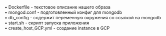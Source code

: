 • Dockerfile - текстовое описание нашего образа \
• mongod.conf - подготовленный конфиг для mongodb \
• db_config - содержит переменную окружения со ссылкой на mongodb \
• start.sh - скрипт запуска приложения \
• create_host_GCP.yml - создание instance в GCP 
